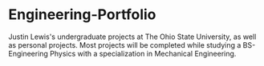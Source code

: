 # Engineering-Portfolio
Justin Lewis's undergraduate projects at The Ohio State University, as well as personal projects. Most projects will be completed while studying a BS-Engineering Physics with a specialization in Mechanical Engineering.
